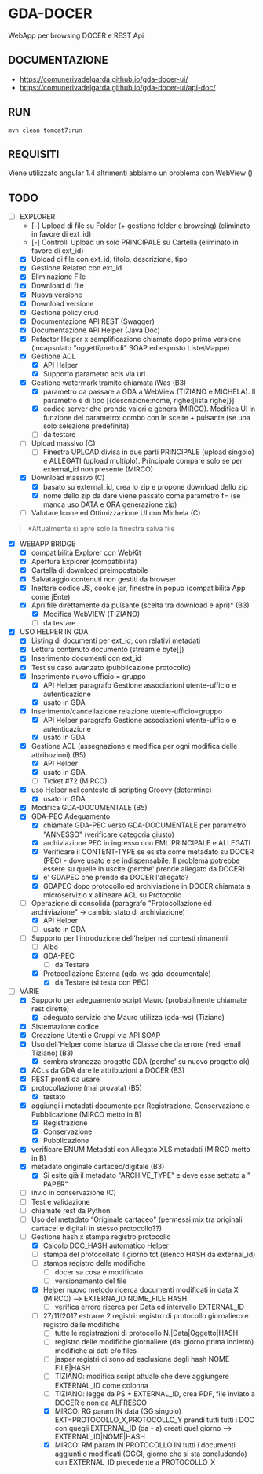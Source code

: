 # GDA-DOCER
WebApp per browsing DOCER e REST Api

## DOCUMENTAZIONE

- https://comunerivadelgarda.github.io/gda-docer-ui/
- https://comunerivadelgarda.github.io/gda-docer-ui/api-doc/

## RUN

	mvn clean tomcat7:run
	
## REQUISITI

Viene utilizzato angular 1.4 altrimenti abbiamo un problema con WebView ()

## TODO

- [ ] EXPLORER
  - [-] Upload di file su Folder (+ gestione folder e browsing) (eliminato in favore di ext_id)
  - [-] Controlli Upload un solo PRINCIPALE su Cartella (eliminato in favore di ext_id)
  - [x] Upload di file con ext_id, titolo, descrizione, tipo
  - [x] Gestione Related con ext_id
  - [x] Eliminazione File
  - [x] Download di file
  - [x] Nuova versione
  - [x] Download versione
  - [x] Gestione policy crud
  - [x] Documentazione API REST (Swagger)
  - [x] Documentazione API Helper (Java Doc)
  - [x] Refactor Helper x semplificazione chiamate dopo prima versione (incapsulato "oggetti\metodi" SOAP ed esposto Liste\Mappe)
  - [x] Gestione ACL
    - [x] API Helper
    - [x] Supporto parametro acls via url
  - [x] Gestione watermark tramite chiamata iWas (B3)
    - [x] parametro da passare a GDA a WebView (TIZIANO e MICHELA). Il parametro è di tipo [{descrizione:nome, righe:[lista righe]}]
    - [x] codice server che prende valori e genera (MIRCO). Modifica UI in funzione del parametro: combo con le scelte + pulsante (se una solo selezione predefinita)
    - [ ] da testare    
  - [ ] Upload massivo (C)
    - [ ] Finestra UPLOAD divisa in due parti PRINCIPALE (upload singolo) e ALLEGATI (upload multiplo). Principale compare solo se per external_id non presente (MIRCO)
  - [x] Download massivo (C)
    - [x] basato su external_id, crea lo zip e propone download dello zip
    - [x] nome dello zip da dare viene passato come parametro f= (se manca uso DATA e ORA generazione zip)
  - [ ] Valutare Icone ed Ottimizzazione UI con Michela (C) 
  
> *Attualmente si apre solo la finestra salva file

- [x] WEBAPP BRIDGE
  - [x] compatibilità Explorer con WebKit 
  - [x] Apertura Explorer (compatibilità)
  - [x] Cartella di download preimpostabile
  - [x] Salvataggio contenuti non gestiti da browser
  - [x] Inettare codice JS, cookie jar, finestre in popup (compatibilità App come jEnte)
  - [x] Apri file direttamente da pulsante (scelta tra download e apri)* (B3)
    - [x] Modifica WebVIEW (TIZIANO)
    - [ ] da testare

- [x] USO HELPER IN GDA
  - [x] Listing di documenti per ext_id, con relativi metadati
  - [x] Lettura contenuto documento (stream e byte[])
  - [x] Inserimento documenti con ext_id
  - [x] Test su caso avanzato (pubblicazione protocollo)
  - [x] Inserimento nuovo ufficio = gruppo
    - [x] API Helper paragrafo Gestione associazioni utente-ufficio e autenticazione
    - [x] usato in GDA
  - [x] Inserimento/cancellazione relazione utente-ufficio=gruppo
    - [x] API Helper paragrafo Gestione associazioni utente-ufficio e autenticazione
    - [x] usato in GDA
  - [x] Gestione ACL (assegnazione e modifica per ogni modifica delle attribuzioni) (B5)
    - [x] API Helper
    - [x] usato in GDA
    - [ ] Ticket #72 (MIRCO)
  - [x] uso Helper nel contesto di scripting Groovy (determine)
    - [x] usato in GDA
  - [x] Modifica GDA-DOCUMENTALE (B5)
  - [x] GDA-PEC Adeguamento 
    - [x] chiamate GDA-PEC verso GDA-DOCUMENTALE per parametro "ANNESSO" (verificare categoria giusto)
    - [x] archiviazione PEC in ingresso con EML PRINCIPALE e ALLEGATI
    - [x] Verificare il CONTENT-TYPE se esiste come metadato su DOCER (PEC) - dove usato e se indispensabile. Il problema potrebbe essere su quelle in uscite (perche' prende allegato da DOCER)
    - [x] e' GDAPEC che prende da DOCER l'allegato?
    - [x] GDAPEC dopo protocollo ed archiviazione in DOCER chiamata a microservizio x allineare ACL su Protocollo
  - [ ] Operazione di consolida (paragrafo "Protocollazione ed archiviazione" -> cambio stato di archiviazione)
    - [x] API Helper
    - [ ] usato in GDA
  - [ ] Supporto per l’introduzione dell’helper nei contesti rimanenti
    - [ ] Albo
    - [x] GDA-PEC
      - [ ] da Testare
    - [x] Protocollazione Esterna (gda-ws gda-documentale)
      - [x] da Testare (si testa con PEC)

- [ ] VARIE
  - [x] Supporto per adeguamento script Mauro (probabilmente chiamate rest dirette)
    - [x] adeguato servizio che Mauro utilizza (gda-ws) (Tiziano)
  - [x] Sistemazione codice
  - [x] Creazione Utenti e Gruppi via API SOAP
  - [x] Uso dell'Helper come istanza di Classe che da errore (vedi email Tiziano) (B3)
    - [x] sembra stranezza progetto GDA (perche' su nuovo progetto ok)
  - [x] ACLs da GDA dare le attribuzioni a DOCER (B3)
   - [x] REST pronti da usare
  - [x] protocollazione (mai provata) (B5)
    - [x] testato
  - [x] aggiungi i metadati documento per Registrazione, Conservazione e Pubblicazione (MIRCO metto in B)
    - [x] Registrazione
    - [x] Conservazione
    - [x] Pubblicazione
  - [x] verificare ENUM Metadati con Allegato XLS metadati (MIRCO metto in B)
  - [x] metadato originale cartaceo/digitale (B3)
    - [x] Si esite già il metadato "ARCHIVE_TYPE" e deve esse settato a " PAPER"
  - [ ] invio in conservazione (C)
  - [ ] Test e validazione
  - [ ] chiamate rest da Python
  - [ ] Uso del metadato “Originale cartaceo" (permessi mix tra originali cartacei e digitali in stesso protocollo??)
  - [ ] Gestione hash x stampa registro protocollo
    - [x] Calcolo DOC_HASH automatico Helper
    - [ ] stampa del protocollato il giorno tot (elenco HASH da external_id)
    - [ ] stampa registro delle modifiche
      - [ ] docer sa cosa è modificato
      - [ ] versionamento del file
    - [x] Helper nuovo metodo ricerca documenti modificati in data X (MIRCO) --> EXTERNA_ID NOME_FILE HASH
      - [ ]  verifica errore ricerca per Data ed intervallo EXTERNAL_ID
    - [ ] 27/11/2017 estrarre 2 registri: registro di protocollo giornaliero e registro delle modifiche
      - [ ] tutte le registrazioni di protocollo N.|Data|Oggetto|HASH
      - [ ] registro delle modifiche giornaliere (dal giorno prima indietro) modifiche ai dati e/o files
      - [ ] jasper registri ci sono ad esclusione degli hash NOME FILE|HASH
      - [ ] TIZIANO: modifica script attuale che deve aggiungere EXTERNAL_ID come colonna
      - [ ] TIZIANO: legge da PS + EXTERNAL_ID, crea PDF, file inviato a DOCER e non da ALFRESCO
      - [x] MIRCO: RG param IN data (GG singolo) EXT=PROTOCOLLO_X,PROTOCOLLO_Y prendi tutti tutti i DOC con quegli EXTERNAL_ID (da - a) creati quel giorno --> EXTERNAL_ID|NOME|HASH
      - [x] MIRCO: RM param IN PROTOCOLLO IN tutti i documenti aggiunti o modificati (OGGI, giorno che si sta concludendo) con EXTERNAL_ID precedente a PROTOCOLLO_X
